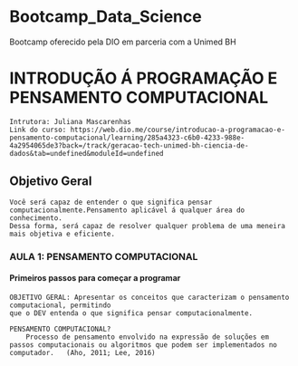 # Bootcamp_Data_Science
Bootcamp oferecido pela DIO em parceria com a Unimed BH


# INTRODUÇÃO Á PROGRAMAÇÃO E PENSAMENTO COMPUTACIONAL
    Intrutora: Juliana Mascarenhas
    Link do curso: https://web.dio.me/course/introducao-a-programacao-e-pensamento-computacional/learning/285a4323-c6b0-4233-988e-4a2954065de3?back=/track/geracao-tech-unimed-bh-ciencia-de-dados&tab=undefined&moduleId=undefined



## Objetivo Geral
    Você será capaz de entender o que significa pensar computacionalmente.Pensamento aplicável á qualquer área do conhecimento. 
    Dessa forma, será capaz de resolver qualquer problema de uma meneira mais objetiva e eficiente. 

### AULA 1: PENSAMENTO COMPUTACIONAL
#### Primeiros passos para começar a programar
    OBJETIVO GERAL: Apresentar os conceitos que caracterizam o pensamento computacional, permitindo
    que o DEV entenda o que significa pensar computacionalmente. 

    PENSAMENTO COMPUTACIONAL?
        Processo de pensamento envolvido na expressão de soluções em passos computacionais ou algoritmos que podem ser implementados no computador.   (Aho, 2011; Lee, 2016)
